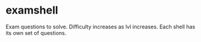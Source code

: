 # examshell
Exam questions to solve. Difficulty increases as lvl increases. Each shell has its own set of questions.
